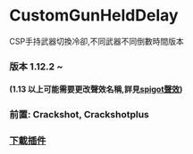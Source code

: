# CustomGunHeldDelay
CSP手持武器切換冷卻,不同武器不同倒數時間版本

###  版本 1.12.2 ~
  #### (1.13 以上可能需要更改聲效名稱,詳見[spigot聲效](https://hub.spigotmc.org/javadocs/spigot/org/bukkit/Sound.html))

###

### 前置: Crackshot, Crackshotplus

### [下載插件](http://www.mediafire.com/file/g499aardxdaxz64/CustomGunHeldDelay.jar/file)
